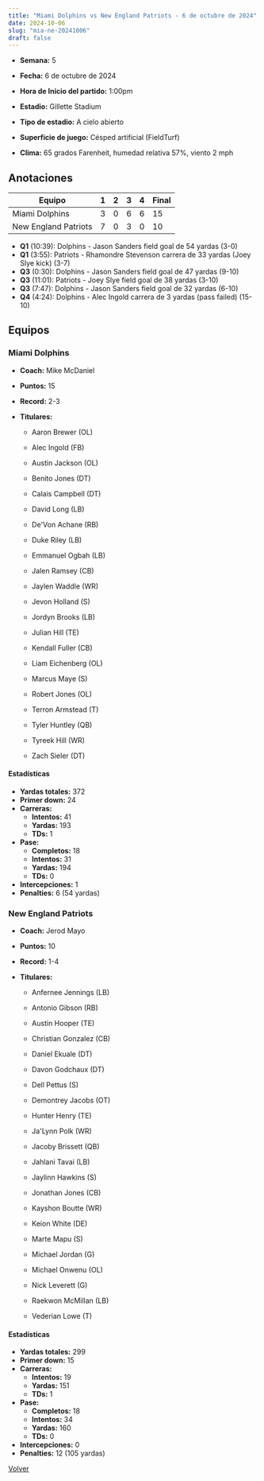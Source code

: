 ```yaml
---
title: "Miami Dolphins vs New England Patriots - 6 de octubre de 2024"
date: 2024-10-06
slug: "mia-ne-20241006"
draft: false
---
```


* **Semana:** 5
* **Fecha:** 6 de octubre de 2024

* **Hora de Inicio del partido:** 1:00pm
* **Estadio:** Gillette Stadium
* **Tipo de estadio:** A cielo abierto
* **Superficie de juego:** Césped artificial (FieldTurf)
* **Clima:** 65 grados Farenheit, humedad relativa 57%, viento 2 mph





## Anotaciones
| Equipo | 1 | 2 | 3 | 4 | Final |
|--------|---|---|---|---|-------|
| Miami Dolphins  | 3 | 0 | 6 | 6  | 15 |
| New England Patriots  | 7 | 0 | 3 | 0  | 10 |
* **Q1** (10:39): Dolphins - Jason Sanders field goal de 54 yardas (3-0)
* **Q1** (3:55): Patriots - Rhamondre Stevenson carrera de 33 yardas (Joey Slye kick) (3-7)
* **Q3** (0:30): Dolphins - Jason Sanders field goal de 47 yardas (9-10)
* **Q3** (11:01): Patriots - Joey Slye field goal de 38 yardas (3-10)
* **Q3** (7:47): Dolphins - Jason Sanders field goal de 32 yardas (6-10)
* **Q4** (4:24): Dolphins - Alec Ingold carrera de 3 yardas (pass failed) (15-10)


## Equipos


### Miami Dolphins
* **Coach:** Mike McDaniel
* **Puntos:** 15
* **Record:** 2-3
* **Titulares:** 

  * Aaron Brewer (OL) 

  * Alec Ingold (FB) 

  * Austin Jackson (OL) 

  * Benito Jones (DT) 

  * Calais Campbell (DT) 

  * David Long (LB) 

  * De'Von Achane (RB) 

  * Duke Riley (LB) 

  * Emmanuel Ogbah (LB) 

  * Jalen Ramsey (CB) 

  * Jaylen Waddle (WR) 

  * Jevon Holland (S) 

  * Jordyn Brooks (LB) 

  * Julian Hill (TE) 

  * Kendall Fuller (CB) 

  * Liam Eichenberg (OL) 

  * Marcus Maye (S) 

  * Robert Jones (OL) 

  * Terron Armstead (T) 

  * Tyler Huntley (QB) 

  * Tyreek Hill (WR) 

  * Zach Sieler (DT) 

#### Estadísticas
* **Yardas totales:** 372
* **Primer down:** 24
* **Carreras:**
  * **Intentos:** 41
  * **Yardas:** 193
  * **TDs:** 1
* **Pase:**
  * **Completos:** 18
  * **Intentos:** 31
  * **Yardas:** 194
  * **TDs:** 0
* **Intercepciones:** 1
* **Penalties:** 6 (54 yardas)

### New England Patriots
* **Coach:** Jerod Mayo
* **Puntos:** 10
* **Record:** 1-4
* **Titulares:** 

  * Anfernee Jennings (LB) 

  * Antonio Gibson (RB) 

  * Austin Hooper (TE) 

  * Christian Gonzalez (CB) 

  * Daniel Ekuale (DT) 

  * Davon Godchaux (DT) 

  * Dell Pettus (S) 

  * Demontrey Jacobs (OT) 

  * Hunter Henry (TE) 

  * Ja'Lynn Polk (WR) 

  * Jacoby Brissett (QB) 

  * Jahlani Tavai (LB) 

  * Jaylinn Hawkins (S) 

  * Jonathan Jones (CB) 

  * Kayshon Boutte (WR) 

  * Keion White (DE) 

  * Marte Mapu (S) 

  * Michael Jordan (G) 

  * Michael Onwenu (OL) 

  * Nick Leverett (G) 

  * Raekwon McMillan (LB) 

  * Vederian Lowe (T) 

#### Estadísticas
* **Yardas totales:** 299
* **Primer down:** 15
* **Carreras:**
  * **Intentos:** 19
  * **Yardas:** 151
  * **TDs:** 1
* **Pase:**
  * **Completos:** 18
  * **Intentos:** 34
  * **Yardas:** 160
  * **TDs:** 0
* **Intercepciones:** 0
* **Penalties:** 12 (105 yardas)


[Volver](/historia/2024)
